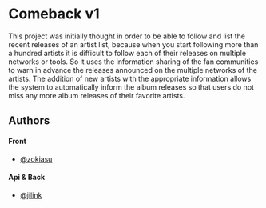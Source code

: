 # Comeback v1

This project was initially thought in order to be able to follow and list the recent releases of an artist list, because when you start following more than a hundred artists it is difficult to follow each of their releases on multiple networks or tools.
So it uses the information sharing of the fan communities to warn in advance the releases announced on the multiple networks of the artists. The addition of new artists with the appropriate information allows the system to automatically inform the album releases so that users do not miss any more album releases of their favorite artists.


## Authors
#### Front
- [@zokiasu](https://github.com/zokiasu)
#### Api & Back
- [@jilink](https://github.com/jilink)
